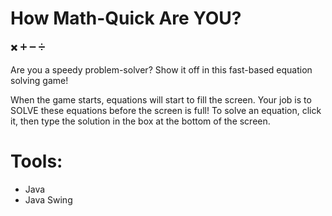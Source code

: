 # How Math-Quick Are YOU?

✖️ ➕ ➖ ➗

Are you a speedy problem-solver? Show it off in this fast-based equation solving game!

When the game starts, equations will start to fill the screen. Your job is to SOLVE these equations before the screen is full! To solve an equation, click it, then type the solution in the box at the bottom of the screen.

# Tools:
- Java
- Java Swing

